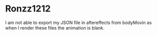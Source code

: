 # Ronzz1212
I am not able to export my JSON file in aftereffects from bodyMovin as when I render these files the animation is blank.

